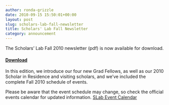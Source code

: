 ```yaml
---
author: ronda-grizzle
date: 2010-09-15 15:50:01+00:00
layout: post
slug: scholars-lab-fall-newsletter
title: Scholars' Lab Fall Newsletter
category: announcement
---
```


The Scholars’ Lab Fall 2010 newsletter (pdf) is now available for download.


#### [Download](http://tinyurl.com/SLabFall2010news)


In this edition, we introduce our four new Grad Fellows, as well as our 2010 Scholar in Residence and visiting scholars, and we’ve included the complete Fall 2010 schedule of events.

Please be aware that the event schedule may change, so check the official events calendar for updated information. [SLab Event Calendar](http://tinyurl.com/Slabevents)
